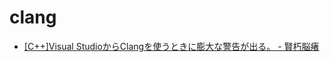 # clang
- [[C++]Visual StudioからClangを使うときに膨大な警告が出る。 - 賢朽脳瘏](https://kenkyu-note.hatenablog.com/entry/2020/12/15/091503)

